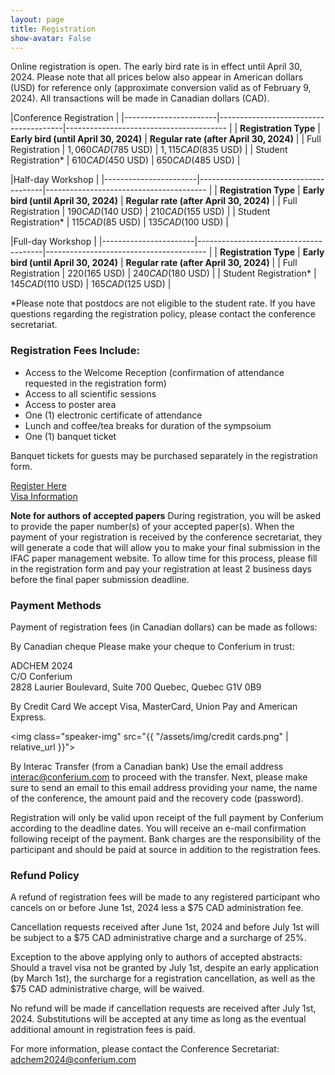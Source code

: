 ```yaml
---
layout: page
title: Registration
show-avatar: False
---
```


Online registration is open. The early bird rate is in effect until April 30, 2024.
Please note that all prices below also appear in American dollars (USD) for reference only (approximate conversion valid as of February 9, 2024). All transactions will be made in Canadian dollars (CAD).
 

|Conference Registration                                                                                  |
|-----------------------|---------------------------------------|---------------------------------------- |
| **Registration Type** | **Early bird (until April 30, 2024)** | **Regular rate (after April 30, 2024)** |
| Full Registration     | $1,060 CAD ($785 USD)                 | $1,115 CAD ($835 USD)                   |
| Student Registration* | $610 CAD ($450 USD)                   | $650 CAD ($485 USD)                     |


|Half-day Workshop                                                                                        |
|-----------------------|---------------------------------------|---------------------------------------- |
| **Registration Type** | **Early bird (until April 30, 2024)** | **Regular rate (after April 30, 2024)** |
| Full Registration     | $190 CAD ($140 USD)                   | $210 CAD ($155 USD)                     |
| Student Registration* | $115 CAD ($85 USD)                    | $135 CAD ($100 USD)                     |


|Full-day Workshop                                                                                        |
|-----------------------|---------------------------------------|---------------------------------------- |
| **Registration Type** | **Early bird (until April 30, 2024)** | **Regular rate (after April 30, 2024)** |
| Full Registration     | $220 ($165 USD)                       | $240 CAD ($180 USD)                     |
| Student Registration* | $145 CAD ($110 USD)                   | $165 CAD ($125 USD)                     |
                                                                                  
*Please note that postdocs are not eligible to the student rate. If you have questions regarding the registration policy, please contact the conference secretariat.


### Registration Fees Include:
- Access to the Welcome Reception (confirmation of attendance requested in the registration form)
- Access to all scientific sessions
- Access to poster area 
- One (1) electronic certificate of attendance
- Lunch and coffee/tea breaks for duration of the sympsoium
- One (1) banquet ticket

Banquet tickets for guests may be purchased separately in the registration form.

<div class="text-center">
  <a class="btn btn-warning btn-lg" href="./assets/docs/03-Call-for-Papers-Extended-Deadlines-2023-10-16.pdf" role="button">Register Here</a>
</div>


<div class="text-center">
  <a class="btn btn-warning btn-lg" href="./assets/docs/Visa_eTA_information.pdf" role="button">Visa Information</a>
</div>

**Note for authors of accepted papers**
During registration, you will be asked to provide the paper number(s) of your accepted paper(s). When the payment of your registration is received by the conference secretariat, they will generate a code that will allow you to make your final submission in the IFAC paper management website. To allow time for this process, please fill in the registration form and pay your registration at least 2 business days before the final paper submission deadline. 

### Payment Methods
Payment of registration fees (in Canadian dollars) can be made as follows:

By Canadian cheque
Please make your cheque to Conferium in trust:

ADCHEM 2024  
C/O Conferium  
2828 Laurier Boulevard, Suite 700 
Quebec, Quebec 
G1V 0B9 
 
By Credit Card
We accept Visa, MasterCard, Union Pay and American Express.

<img class="speaker-img" src="{{ "/assets/img/credit cards.png" | relative_url }}">

By Interac Transfer (from a Canadian bank)
Use the email address <interac@conferium.com> to proceed with the transfer. Next, please make sure to send an email to this email address providing your name, the name of the conference, the amount paid and the recovery code (password).

Registration will only be valid upon receipt of the full payment by Conferium according to the deadline dates. You will receive an e-mail confirmation following receipt of the payment. Bank charges are the responsibility of the participant and should be paid at source in addition to the registration fees.

### Refund Policy
A refund of registration fees will be made to any registered participant who cancels on or before June 1st, 2024 less a $75 CAD administration fee.

Cancellation requests received after June 1st, 2024 and before July 1st will be subject to a $75 CAD administrative charge and a surcharge of 25%.

Exception to the above applying only to authors of accepted abstracts: Should a travel visa not be granted by July 1st, despite an early application (by March 1st), the surcharge for a registration cancellation, as well as the $75 CAD administrative charge, will be waived.

No refund will be made if cancellation requests are received after July 1st, 2024. Substitutions will be accepted at any time as long as the eventual additional amount in registration fees is paid.    

For more information, please contact the Conference Secretariat: <adchem2024@conferium.com>



